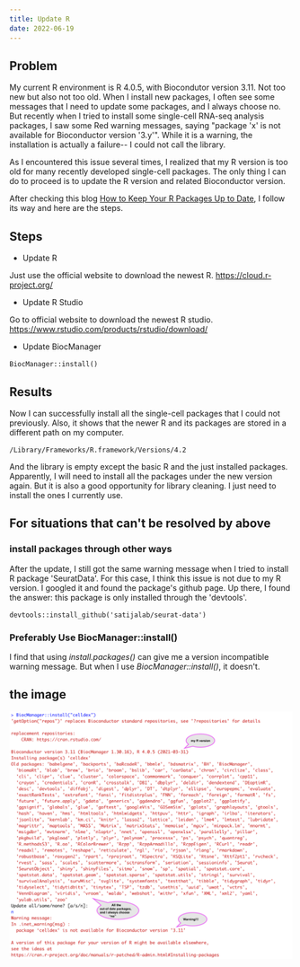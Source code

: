 ```yaml
---
title: Update R
date: 2022-06-19
---
```


## Problem
My current R environment is R 4.0.5, with Biocondutor version 3.11. Not too new but also not too old. 
When I install new packages, I often see some messages that I need to update some packages, and I always choose no. 
But recently when I tried to install some single-cell RNA-seq analysis packages, I saw some Red warning messages, 
saying "package 'x' is not available for Bioconductor version '3.y'". While it is a warning, the installation is actually a failure-- I could not call the library.

As I encountered this issue several times, I realized that my R version is too old for many recently developed single-cell packages.
The only thing I can do to proceed is to update the R version and related Bioconductor version.

After checking this blog [How to Keep Your R Packages Up to Date](https://rfortherestofus.com/2020/09/how-to-update-rstudio-r-packages/), I follow its way and here are the steps.

## Steps
- Update R

Just use the official website to download the newest R. https://cloud.r-project.org/
- Update R Studio

Go to official website to download the newest R studio. https://www.rstudio.com/products/rstudio/download/
- Update BiocManager
```
BiocManager::install()
```

## Results
Now I can successfully install all the single-cell packages that I could not previously.
Also, it shows that the newer R and its packages are stored in a different path on my computer. 
```
/Library/Frameworks/R.framework/Versions/4.2
```
And the library is empty except the basic R and the just installed packages. 
Apparently, I will need to install all the packages under the new version again.
But it is also a good opportunity for library cleaning. I just need to install the ones I currently use.

## For situations that can't be resolved by above
### install packages through other ways
After the update, I still got the same warning message when I tried to install R package 'SeuratData'. For this case, I think this issue is not due to my R version. I googled it and found the package's github page. Up there, I found the answer: this package is only installed through the 'devtools'.
```
devtools::install_github('satijalab/seurat-data')
```

### Preferably Use BiocManager::install()
I find that using *install.packages()* can give me a version incompatible warning message. But when I use *BiocManager::install()*, it doesn't.


## the image
![](../figures/R_install_package_warning.png)
